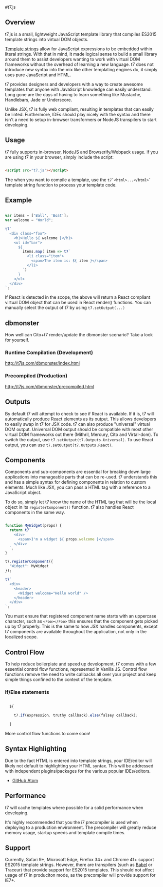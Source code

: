 #t7.js

## Overview

t7.js is a small, lightweight JavaScript template library that compiles ES2015 template strings into virtual DOM objects.

[Template strings](https://developer.mozilla.org/en-US/docs/Web/JavaScript/Reference/template_strings)
allow for JavaScript expressions to be embedded within literal strings. With that in mind,
it made logical sense to build a small library around them to assist developers
wanting to work with virtual DOM frameworks without the overhead of learning a new
language. t7 does not introduce new syntax into the mix like
other templating engines do, it simply uses pure JavaScript and HTML.

t7 provides designers and developers with a way to create awesome
templates that anyone with JavaScript knowledge can easily understand.
Long gone are the days of having to learn something like Mustache, Handlebars, Jade or Underscore.

Unlike JSX, t7 is fully web compliant, resulting in templates that can easily be linted.
Furthermore, IDEs should play nicely with the syntax and there isn't a need to setup
in-browser transformers or NodeJS transpilers to start developing.


## Usage

t7 fully supports in-browser, NodeJS and Browserify/Webpack usage. If you are using
t7 in your browser, simply include the script:

```html

<script src="t7.js"></script>

```

The when you want to compile a template, use the ``` t7`<html>...</html>` ``` template
string function to process your template code.

## Example

```javascript

var items = ['Ball', 'Boat'];
var welcome = "World";

t7`
  <div class="foo">
    <h1>Hello ${ welcome }</h1>
    <ul id="bar">
      ${
        items.map( item => t7`
          <li class="item">
            <span>The item is: ${ item }</span>
          </li>
        `)
      }
    </ul>
  </div>
`;

```

If React is detected in the scope, the above will return a React compliant virtual DOM object that can be used in React render() functions. You can manually select the output of t7 by using `t7.setOutput(...)`

## dbmonster

How well can Cito+t7 render/update the dbmonster scenario? Take a look for yourself.

### Runtime Compilation (Development)

http://t7js.com/dbmonster/index.html

### Precompiled (Production)

http://t7js.com/dbmonster/precompiled.html

## Outputs

By default t7 will attempt to check to see if React is available. If it is, t7 will
automatically produce React elements as its output. This allows developers to easily
swap in t7 for JSX code. t7 can also produce "universal" virtual DOM output. Universal DOM
output should be compatible with most other virtual DOM frameworks out there (Mithril, Mercury, Cito and Virtal-dom).
To switch the output, use `t7.setOutput(t7.Outputs.Universal)`. To use React output, you can use
`t7.setOutput(t7.Outputs.React)`.

## Components

Components and sub-components are essential for breaking down large applications
into manageable parts that can be re-used. t7 understands this and has a simple
syntax for defining components in relation to custom elements. Much like JSX, you
can pass a HTML tag with a reference to a JavaScript object.

To do so, simply let t7 know the name of the HTML tag that will be the local object in
its `registerComponent()` function. t7 also handles React components in the same way.

```javascript

function MyWidget(props) {
  return t7`
    <div>
      <span>I'm a widget ${ props.welcome }</span>
    </div>
  `;
}

t7.registerComponent({
  "Widget": MyWidget
});

t7`
  <div>
    <header>
      <Widget welcome="Hello world" />
    </header>
  </div>
`;

```

You must ensure that registered component name starts with an uppercase character, such
as `<Foo></Foo>` this ensures that the component gets picked up by t7 properly. This is
the same to how JSX handles components, except t7 components are available throughout the application,
not only in the localized scope.

</aside>

## Control Flow

To help reduce boilerplate and speed up development, t7 comes with a few essential
control flow functions, represented in Vanilla JS. Control flow functions remove
the need to write callbacks all over your project and keep simple things confined
to the context of the template.

### If/Else statements

```javascript

  ${

    t7.if(expression, truthy callback).else(falsey callback);

  }

```

More control flow functions to come soon!

## Syntax Highlighting

Due to the fact HTML is entered into template strings, your IDE/editor will likely not default to highlighting your HTML syntax. This will be addressed with independent plugins/packages for the various popular IDEs/editors.

- [GitHub Atom](https://atom.io/packages/t7)

## Performance

t7 will cache templates where possible for a solid performance when developing.

It's highly recommended that you the i7 precompiler is used when deploying to a production
environment. The precompiler will greatly reduce memory usage, startup speeds and
template compile times.

## Support

Currently, Safari 9+, Microsoft Edge, Firefox 34+ and Chrome 41+ support ES2015 template strings. However,
there are transpilers (such as [Babel](https://babeljs.io/) or Traceur) that provide support for ES2015 templates.
This should not affect usage of t7 in produciton mode, as the precompiler will provide support for
IE7+.
